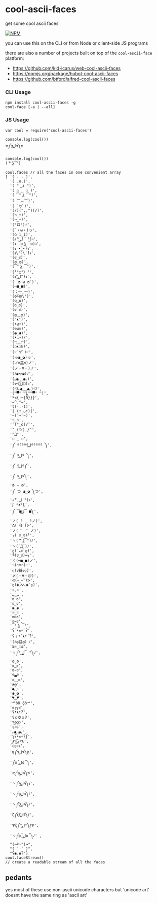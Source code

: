 # cool-ascii-faces

get some cool ascii faces

[![NPM](https://nodei.co/npm/cool-ascii-faces.png)](https://nodei.co/npm/cool-ascii-faces/)

you can use this on the CLI or from Node or client-side JS programs

there are also a number of projects built on top of the `cool-ascii-face` platform:

- https://github.com/kid-icarus/web-cool-ascii-faces
- https://npmjs.org/package/hubot-cool-ascii-faces
- https://github.com/btford/alfred-cool-ascii-faces

### CLI Usage

```
npm install cool-ascii-faces -g
cool-face [-a | --all]
```

### JS Usage

```
var cool = require('cool-ascii-faces')

console.log(cool())
ᕙ༼ຈل͜ຈ༽ᕗ

console.log(cool())
( ͝° ͜ʖ͡°)

cool.faces // all the faces in one convenient array
[ '( .-. )',
  '( .o.)',
  '( ° ͜ ʖ °)',
  '( ⚆ _ ⚆ )',
  '( ͡° ͜ʖ ͡°)',
  '( ︶︿︶)',
  '( ﾟヮﾟ)',
  '(/)(°,,°)(/)',
  '(¬_¬)',
  '(¬‿¬)',
  '(°ロ°)☝',
  '(´・ω・)っ',
  '(ó ì_í)',
  '(ง ͠° ͟ل͜ ͡°)ง',
  '(ง ͡ʘ ͜ʖ ͡ʘ)ง',
  '(ง •̀_•́)ง',
  '(ง\'̀-\'́)ง',
  '(ಠ_ಠ)',
  '(ಥ_ಥ)',
  '(͡° ͜ʖ ͡°)',
  '(╯°□°）╯',
  '(ง°ل͜°)ง',
  '(｀◔ ω ◔´)',
  '(⌐■_■)',
  '(；一_一)',
  '(ʘᗩʘ\')',
  '(ʘ‿ʘ)',
  '(ಠ‿ಠ)',
  '(ಠ⌣ಠ)',
  '(ಥ﹏ಥ)',
  '(ᵔᴥᵔ)',
  '(•ω•)',
  '(⊙ω⊙)',
  '(◕‿◕)',
  '(•◡•)/',
  '(─‿‿─)',
  '(❍ᴥ❍ʋ)',
  '(☞ﾟ∀ﾟ)☞',
  '(っ◕‿◕)っ',
  '(ノಠ益ಠ)ノ',
  '(ノ・∀・)ノ',
  '(ﾉ◕ヮ◕)ﾉ',
  '(｡◕‿‿◕｡)',
  '(ง⌐□ل͜□)ง',
  '(づ｡◕‿‿◕｡)づ',
  '(̿▀̿ ̿Ĺ̯̿̿▀̿ ̿)̄',
  '*<{:¬{D}}}',
  '=^.^=',
  't(-.-t)',
  '| (• ◡•)|',
  '~(˘▾˘~)',
  '¬_¬',
  '¯(°_o)/¯',
  '¯_(ツ)_/¯',
  '°Д°',
  '⚆ _ ⚆',
  '༼ ºººººل͟ººººº ༽',
  '༼ ºل͟º ༽',
  '༼ ºل͟º༼',
  '༼ ºل͟º༽',
  '◔ ⌣ ◔',
  '༼ つ ◕_◕ ༽つ',
  'ง ͠° ل͜ °)ง',
  'ᶘ ᵒᴥᵒᶅ',
  '༼ ͡■ل͜ ͡■༽',
  'ノ( º _ ºノ)',
  'ᕕ( ᐛ )ᕗ',
  'ノ( ゜-゜ノ)',
  '┌( ಠ_ಠ)┘',
  'ヽ( ͝° ͜ʖ͡°)ﾉ',
  'ヽ(`Д´)ﾉ',
  'ლ(´ڡ`ლ)',
  '╚(ಠ_ಠ)=┐',
  'ヾ(⌐■_■)ノ',
  '☜(⌒▽⌒)☞',
  'ლ(ಠ益ಠლ)',
  '〆(・∀・＠)',
  'ᕙ(⇀‸↼‶)ᕗ',
  'ლ(́◉◞౪◟◉‵ლ)',
  '☼.☼',
  'ب_ب',
  'ಠ_ಠ',
  'ರ_ರ',
  '◉_◉',
  '☉_☉',
  'ಠoಠ',
  'ಠ~ಠ',
  '͡° ͜ʖ ͡°',
  'ʕ´•ᴥ•`ʔ',
  'ʕ；•`ᴥ•´ʔ',
  '‎‎(ﾉಥ益ಥ）ﾉ',
  '≧☉_☉≦',
  'ヽ༼° ͟ل͜ ͡°༽ﾉ',
  'ʘ‿ʘ',
  'ಠ‿ಠ',
  'ಠ⌣ಠ',
  '⊙▃⊙',
  '⊙﹏⊙',
  '◔̯◔',
  '◕‿↼',
  '◕‿◕',
  '♥‿♥',
  'ᄽὁȍ ̪őὀᄿ',
  'ಠ╭╮ಠ',
  'ʕ•ᴥ•ʔ',
  'ʕㅇ호ㅇʔ',
  '٩◔̯◔۶',
  '๏̯͡๏﴿',
  '｡◕‿◕｡',
  'ʅʕ•ᴥ•ʔʃ',
  'ᔑ•ﺪ͟͠•ᔐ',
  '﴾͡๏̯͡๏﴿',
  'ɳ༼ຈل͜ຈ༽ɲ',
  '༼ʘ̚ل͜ʘ̚༽',
  'ᕙ༼ຈل͜ຈ༽ᕗ',
  'ヽ༼ຈل͜ຈ༽ง',
  'ヽ༼ຈل͜ຈ༽ﾉ',
  'ヽ༼Ὸل͜ຈ༽ﾉ',
  'ζ༼Ɵ͆ل͜Ɵ͆༽ᶘ',
  'Ѱζ༼ᴼل͜ᴼ༽ᶘѰ',
  'ヽ༼ʘ̚ل͜ʘ̚༽ﾉ' ,
  "(¬º-°)¬",
  "( `·´ )",
  "ʕ◉.◉ʔ"]
cool.faceStream()
// create a readable stream of all the faces
```

## pedants

yes most of these use non-ascii unicode characters but 'unicode art' doesnt have the same ring as 'ascii art'
